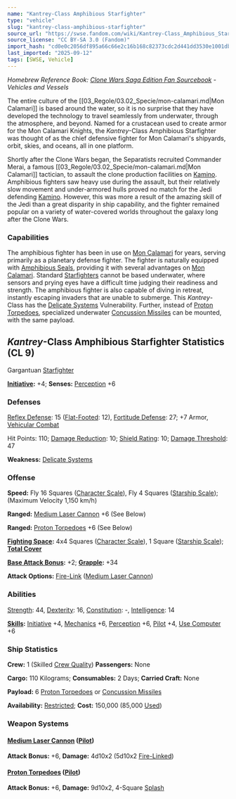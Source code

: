 ```yaml
---
name: "Kantrey-Class Amphibious Starfighter"
type: "vehicle"
slug: "kantrey-class-amphibious-starfighter"
source_url: "https://swse.fandom.com/wiki/Kantrey-Class_Amphibious_Starfighter"
source_license: "CC BY-SA 3.0 (Fandom)"
import_hash: "cd0e0c2056df895a66c66e2c16b168c82373cdc2d441dd3530e1001db1734eab"
last_imported: "2025-09-12"
tags: [SWSE, Vehicle]
---
```

*Homebrew Reference Book: [Clone Wars Saga Edition Fan Sourcebook](https://swse.fandom.com/wiki/Clone_Wars_Saga_Edition_Fan_Sourcebook) - Vehicles and Vessels*

The entire culture of the [[03_Regole/03.02_Specie/mon-calamari.md|Mon Calamari]] is based around the water, so it is no surprise that they have developed the technology to travel seamlessly from underwater, through the atmosphere, and beyond. Named for a crustacean used to create armor for the Mon Calamari Knights, the *Kantrey*-Class Amphibious Starfighter was thought of as the chief defensive fighter for Mon Calamari's shipyards, orbit, skies, and oceans, all in one platform.

Shortly after the Clone Wars began, the Separatists recruited Commander Merai, a famous [[03_Regole/03.02_Specie/mon-calamari.md|Mon Calamari]] tactician, to assault the clone production facilities on [Kamino](https://swse.fandom.com/wiki/Kamino). Amphibious fighters saw heavy use during the assault, but their relatively slow movement and under-armored hulls proved no match for the Jedi defending [Kamino](https://swse.fandom.com/wiki/Kamino). However, this was more a result of the amazing skill of the Jedi than a great disparity in ship capability, and the fighter remained popular on a variety of water-covered worlds throughout the galaxy long after the Clone Wars.

### Capabilities
The amphibious fighter has been in use on [Mon Calamari](https://swse.fandom.com/wiki/Mon_Calamari_(Planet)) for years, serving primarily as a planetary defense fighter. The fighter is naturally equipped with [Amphibious Seals](https://swse.fandom.com/wiki/Amphibious_Seals), providing it with several advantages on [Mon Calamari](https://swse.fandom.com/wiki/Mon_Calamari_(Planet)). Standard [Starfighters](https://swse.fandom.com/wiki/Starfighters) cannot be based underwater, where sensors and prying eyes have a difficult time judging their readiness and strength. The amphibious fighter is also capable of diving in retreat, instantly escaping invaders that are unable to submerge. This *Kantrey*-Class has the [Delicate Systems](https://swse.fandom.com/wiki/Delicate_Systems) Vulnerability. Further, instead of [Proton Torpedoes](https://swse.fandom.com/wiki/Proton_Torpedoes), specialized underwater [Concussion Missiles](https://swse.fandom.com/wiki/Concussion_Missiles) can be mounted, with the same payload.

## *Kantrey*-Class Amphibious Starfighter Statistics (CL 9)
Gargantuan [Starfighter](https://swse.fandom.com/wiki/Starfighter)

**[Initiative](https://swse.fandom.com/wiki/Initiative):** +4; **Senses:** [Perception](https://swse.fandom.com/wiki/Perception) +6
### Defenses
[Reflex Defense](https://swse.fandom.com/wiki/Reflex_Defense_(Vehicles)): 15 ([Flat-Footed](https://swse.fandom.com/wiki/Flat-Footed): 12), [Fortitude Defense](https://swse.fandom.com/wiki/Fortitude_Defense_(Vehicles)): 27; +7 Armor, [Vehicular Combat](https://swse.fandom.com/wiki/Vehicular_Combat)

Hit Points: 110; [Damage Reduction](https://swse.fandom.com/wiki/Damage_Reduction): 10; [Shield Rating](https://swse.fandom.com/wiki/Shield_Rating): 10; [Damage Threshold](https://swse.fandom.com/wiki/Damage_Threshold_(Vehicles)): 47

**Weakness:** [Delicate Systems](https://swse.fandom.com/wiki/Delicate_Systems)
### Offense
**Speed:** Fly 16 Squares ([Character Scale](https://swse.fandom.com/wiki/Character_Scale)), Fly 4 Squares ([Starship Scale](https://swse.fandom.com/wiki/Starship_Scale)); (Maximum Velocity 1,150 km/h)

**Ranged:** [Medium Laser Cannon](https://swse.fandom.com/wiki/Medium_Laser_Cannon) +6 (See Below)

**Ranged:** [Proton Torpedoes](https://swse.fandom.com/wiki/Proton_Torpedoes) +6 (See Below)

**[Fighting Space](https://swse.fandom.com/wiki/Fighting_Space):** 4x4 Squares ([Character Scale](https://swse.fandom.com/wiki/Character_Scale)), 1 Square ([Starship Scale](https://swse.fandom.com/wiki/Starship_Scale)); **[Total Cover](https://swse.fandom.com/wiki/Total_Cover)**

**[Base Attack Bonus](https://swse.fandom.com/wiki/Base_Attack_Bonus):** +2; **[Grapple](https://swse.fandom.com/wiki/Grapple):** +34

**Attack Options:** [Fire-Link](https://swse.fandom.com/wiki/Fire-Link) ([Medium Laser Cannon](https://swse.fandom.com/wiki/Medium_Laser_Cannon))
### Abilities
[Strength](https://swse.fandom.com/wiki/Strength): 44, [Dexterity](https://swse.fandom.com/wiki/Dexterity): 16, [Constitution](https://swse.fandom.com/wiki/Constitution): -, [Intelligence](https://swse.fandom.com/wiki/Intelligence): 14

**[Skills](https://swse.fandom.com/wiki/Skills):** [Initiative](https://swse.fandom.com/wiki/Initiative) +4, [Mechanics](https://swse.fandom.com/wiki/Mechanics) +6, [Perception](https://swse.fandom.com/wiki/Perception) +6, [Pilot](https://swse.fandom.com/wiki/Pilot) +4, [Use Computer](https://swse.fandom.com/wiki/Use_Computer) +6
### Ship Statistics
**Crew:** 1 (Skilled [Crew Quality](https://swse.fandom.com/wiki/Crew_Quality)) **Passengers:** None

**Cargo:** 110 Kilograms; **Consumables:** 2 Days; **Carried Craft:** None

**Payload:** 6 [Proton Torpedoes](https://swse.fandom.com/wiki/Proton_Torpedoes) or [Concussion Missiles](https://swse.fandom.com/wiki/Concussion_Missiles)

**Availability:** [Restricted](https://swse.fandom.com/wiki/Restricted); **Cost:** 150,000 (85,000 [Used](https://swse.fandom.com/wiki/Used))
### Weapon Systems
#### **[Medium Laser Cannon](https://swse.fandom.com/wiki/Medium_Laser_Cannon) ([Pilot](https://swse.fandom.com/wiki/Pilot_(Vehicle_Combat)))**
**Attack Bonus:** +6, **Damage:** 4d10x2 (5d10x2 [Fire-Linked](https://swse.fandom.com/wiki/Fire-Linked))
#### **[Proton Torpedoes](https://swse.fandom.com/wiki/Proton_Torpedoes) ([Pilot](https://swse.fandom.com/wiki/Pilot_(Vehicle_Combat)))**
**Attack Bonus:** +6, **Damage:** 9d10x2, 4-Square [Splash](https://swse.fandom.com/wiki/Splash)